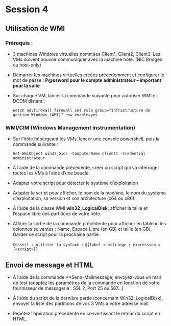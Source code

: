 # Session 4

## Utilisation de WMI

### Prérequis : 

* 3 machines Windows virtuelles nommées Client1, Client2, Client3. Les VMs doivent pouvoir communiquer avec la machine hôte. (NIC Bridged ou host-only)

* Démarrer les machines virtuelles créées précédemment et configurer le mot de passe : **P@ssword pour le compte administrateur – important pour la suite**

* Sur chaque VM, lancer la commande suivante pour autoriser WMI et DCOM distant :

	```netsh advfirewall firewall set rule group="Infrastructure de gestion Windows (WMI)" new enable=yes```

### WMI/CIM (Windows Management Instrumentation)

* Sur l’hôte hébergeant les VMs, lancer une console powershell, puis la commande suivante :

	````Get-WmiObject win32_bios -ComputerName client1 -Credential administrateur````

* À l’aide de la commande précédente, créer un script qui va interroger toutes les VMs à l’aide d’une boucle.

* Adapter votre script pour détecter le système d’exploitation

* Adapter le script pour afficher, le nom de la machine, le nom du système d’exploitation, sa version et son architecture (x64 ou x86).

* À l’aide de la classe WMI **win32_LogicalDisk**, afficher la taille et l’espace libre des partitions de votre hôte.

* Affiner la sortie de la commande précédente pour afficher en tableau les colonnes suivantes : Name,  Espace Libre (en GB) et taille (en GB). Garder ce script pour la prochaine partie.

	```Conseil : utiliser la syntaxe :```
	```@{label = <string> ; expression = {<script>}}```


## Envoi de message et HTML

* À l’aide de la commande **Send-Mailmessage, envoyez-vous un mail de test (adaptez les paramètres de la commande en fonction de votre fournisseur de messagerie : SSL ?, Port 25 ou 587…)

* À l’aide du script de la dernière partie (concernant Win32_LogicalDisk), envoyer la liste des partitions de vos 3 VMs à votre adresse mail.

* Répétez l’opération précédente en convertissant le retour du script en HTML.


 
